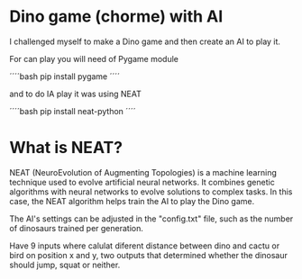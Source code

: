 # Dino game (chorme) with AI

I challenged myself to make a Dino game and then create an AI to play it.

For can play you will need of Pygame module

´´´´bash
    pip install pygame
´´´´

and to do IA play it was using NEAT

´´´´bash
    pip install neat-python
´´´´

# What is NEAT?

NEAT (NeuroEvolution of Augmenting Topologies) is a machine learning technique used to evolve artificial neural networks. It combines genetic algorithms with neural networks to evolve solutions to complex tasks. In this case, the NEAT algorithm helps train the AI to play the Dino game.

The AI's settings can be adjusted in the "config.txt" file, such as the number of dinosaurs trained per generation.

Have 9 inputs where calulat diferent distance between dino and cactu or bird on position x and y, two outputs that determined whether the dinosaur should jump, squat or neither.
 